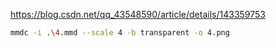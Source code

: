 https://blog.csdn.net/qq_43548590/article/details/143359753

```bash
mmdc -i .\4.mmd --scale 4 -b transparent -o 4.png 
```